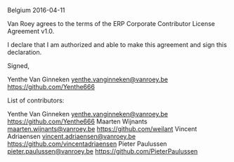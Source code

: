 Belgium 2016-04-11

Van Roey agrees to the terms of the ERP Corporate
Contributor License Agreement v1.0.

I declare that I am authorized and able to make this agreement and sign this
declaration.

Signed,

Yenthe Van Ginneken  yenthe.vanginneken@vanroey.be https://github.com/Yenthe666

List of contributors:

Yenthe Van Ginneken  yenthe.vanginneken@vanroey.be https://github.com/Yenthe666
Maarten Wijnants maarten.wijnants@vanroey.be https://github.com/weilant
Vincent Adriaensen vincent.adriaensen@vanroey.be https://github.com/vincentadriaensen
Pieter Paulussen pieter.paulussen@vanroey.be https://github.com/PieterPaulussen
